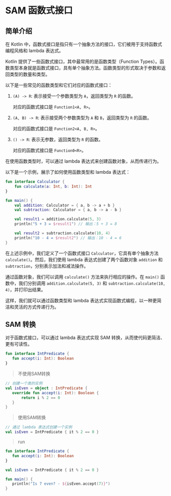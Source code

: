 # SAM 函数式接口

## 简单介绍
在 Kotlin 中，函数式接口是指只有一个抽象方法的接口，它们被用于支持函数式编程风格和 lambda 表达式。

Kotlin 提供了一些函数式接口，其中最常用的是函数类型（Function Types）。函数类型本身就是函数式接口，具有单个抽象方法。函数类型的形式取决于参数和返回类型的数量和类型。

以下是一些常见的函数类型和它们对应的函数式接口：

1. `(A) -> R`: 表示接受一个参数类型为 `A`，返回类型为 `R` 的函数。

   对应的函数式接口是 `Function1<A, R>`。

2. `(A, B) -> R`: 表示接受两个参数类型为 `A` 和 `B`，返回类型为 `R` 的函数。

   对应的函数式接口是 `Function2<A, B, R>`。

3. `() -> R`: 表示无参数，返回类型为 `R` 的函数。

   对应的函数式接口是 `Function0<R>`。

在使用函数类型时，可以通过 lambda 表达式来创建函数对象，从而传递行为。

以下是一个示例，展示了如何使用函数类型和 lambda 表达式：

```kotlin
fun interface Calculator {
    fun calculate(a: Int, b: Int): Int
}

fun main() {
    val addition: Calculator = { a, b -> a + b }
    val subtraction: Calculator = { a, b -> a - b }

    val result1 = addition.calculate(5, 3)
    println("5 + 3 = $result1") // 输出：5 + 3 = 8

    val result2 = subtraction.calculate(10, 4)
    println("10 - 4 = $result2") // 输出：10 - 4 = 6
}
```

在上述示例中，我们定义了一个函数式接口 `Calculator`，它具有单个抽象方法 `calculate()`。然后，我们使用 lambda 表达式创建了两个函数对象 `addition` 和 `subtraction`，分别表示加法和减法操作。

通过函数对象，我们可以调用 `calculate()` 方法来执行相应的操作。在 `main()` 函数中，我们分别调用 `addition.calculate(5, 3)` 和 `subtraction.calculate(10, 4)`，并打印出结果。

这样，我们就可以通过函数类型和 lambda 表达式实现函数式编程，以一种更简洁和灵活的方式传递行为。

## SAM 转换
对于函数式接口，可以通过 lambda 表达式实现 SAM 转换，从而使代码更简洁、更有可读性。
```kotlin
fun interface IntPredicate {
   fun accept(i: Int): Boolean
}
```
> 不使用SAM转换
```kotlin
// 创建一个类的实例
val isEven = object : IntPredicate {
   override fun accept(i: Int): Boolean {
       return i % 2 == 0
   }
}
```
> 使用SAM转换
```kotlin
// 通过 lambda 表达式创建一个实例
val isEven = IntPredicate { it % 2 == 0 }
```
> run 
```kotlin
fun interface IntPredicate {
   fun accept(i: Int): Boolean
}

val isEven = IntPredicate { it % 2 == 0 }

fun main() {
   println("Is 7 even? - ${isEven.accept(7)}")
}
```